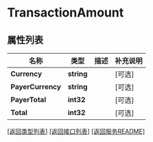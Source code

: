 # TransactionAmount

## 属性列表

名称 | 类型 | 描述 | 补充说明
------------ | ------------- | ------------- | -------------
**Currency** | **string** |  | [可选] 
**PayerCurrency** | **string** |  | [可选] 
**PayerTotal** | **int32** |  | [可选] 
**Total** | **int32** |  | [可选] 

[\[返回类型列表\]](README.md#类型列表)
[\[返回接口列表\]](README.md#接口列表)
[\[返回服务README\]](README.md)


